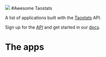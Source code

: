 ![](https://avatars.githubusercontent.com/u/158452277?s=200&v=4)
#Awesome Taostats

A list of applications built with the [Taostats](https://taostats.io) API.

Sign up for the [API](https://app.taostats.io) and get started in our [docs](http://docs.taostats.io).

# The apps


